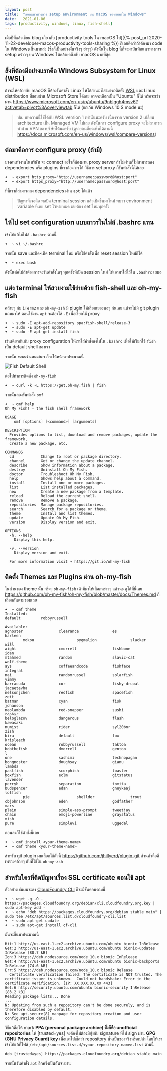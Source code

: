 ```yaml
---
layout: post
title:  "ลอกแนวทางการ setup environment บน macOS ของผมมาใน Windows"
date:   2021-01-06
tags: [productivity, windows, linux, fish-shell]
---
```


เมื่อปีที่แล้วเขียน blog เกี่ยวกับ [productivity tools ใน macOS ไป]({% post_url 2020-11-22-developer-macos-productivity-tools-sharing %}) ก็เลยคิดว่าถ้าต้องมา code ใน Windows ขึ้นมาหล่ะ (ซึ่งก็เป็นอย่างงั้นจริงๆ ฮ่าๆๆ) ดังนั้นใน blog นี้ก็จะมาบันทึกแนวทางการ setup คร่าวๆ บน Windows ให้คล้ายคลึงกับ macOS มากที่สุด

## สิ่งที่ต้องมีอย่างแรกคือ Windows Subsystem for Linux (WSL)
ถ้าจะให้คล้ายกับ macOS ก็ต้องรันคำสั่ง Linux ให้ได้อ่ะนะ ก็สามารถติดตั้ง [WSL](https://docs.microsoft.com/en-us/windows/wsl/install-win10) และ Linux distribution ที่ชอบผ่าน Microsoft Store ได้เลย อาจจะเลือกเป็น "Ubuntu" ก็ได้ หรือจะเข้าผ่าน <https://www.microsoft.com/en-us/p/ubuntu/9nblggh4msv6?activetab=pivot%3Aoverviewtab> ก็ได้ (ยกเว้น Windows 10 S mode นะ)

> ปล. บทความนี้ใช้ได้กับ WSL version 1 เท่านั้นนะครับ เนื่องจาก version 2 เปลี่ยน architecture เป็น Managed VM ไปเลย ดังนั้นการ configure proxy จะไม่สามารถทำผ่าน VPN ของบริษัทได้นะครับ (ดูรายละเอียดเพิ่มได้ตามนี้ <https://docs.microsoft.com/en-us/windows/wsl/compare-versions>)

## ต่อมาคือการ configure proxy (ถ้ามี)
บางคนทำงานในบริษัท จะ connect อะไรก็ต้องผ่าน proxy server ถ้าไม่ผ่านก็ไม่สามารถลง dependencies หรือ plugins ที่เราต้องการได้ วีธีการ set proxy ก็รันคำสั่งนี้ได้เลย

```shell
➜  ~ export http_proxy="http://username:password@host:port"
➜  ~ export https_proxy="http://username:password@host:port"
```

ทีนี้เราก็สามารถลง dependencies ผ่าน `apt` ได้แล้ว

> ปัญหาที่เจอคือ พอปิด terminal session แล้วเปิดขึ้นมาใหม่ พบว่า environment variable ที่เคย set ไว้หายหมด เลยต้อง set ใหม่ทุกครั้ง

## ให้ไป set configuration แบบถาวรในไฟล์ .bashrc แทน
เข้าไปแก้ไขไฟล์ `.bashrc` ตามนี้

```shell
➜  ~ vi ~/.bashrc
```

<script src="https://gist.github.com/raksit31667/c1323e0da54582d83009f4c95c09506f.js"></script>

จากนั้น save และปิด-เปิด terminal ใหม่ หรือใช้คำสั่งเพื่อ reset session ใหม่ก็ได้

```shell
➜  ~ exec bash
```

ดังนั้นต่อไปถ้าต้องการจะรันคำสั่งใดๆ ทุกครั้งที่เปิด session ใหม่ ให้เอามาใส่ไว้ใน `.bashrc` เสมอ

## แต่ง terminal ให้สวยงามใช้ง่ายด้วย fish-shell และ oh-my-fish
คล้ายๆ กับ `iTerm2` และ `oh-my-zsh` มี plugin ให้เลือกเยอะพอๆ กันเลย แต่จะไม่มี git plugin แถมมาให้ ตอนใช้งาน `apt` จะต้องใส่ `-E` เพื่อเรียกใช้ proxy

```shell
➜  ~ sudo -E apt-add-repository ppa:fish-shell/release-3
➜  ~ sudo -E apt-get update
➜  ~ sudo -E apt-get install fish
```

เช่นเดียวกันกับ proxy configuration ให้เราใส่คำสั่งลงไปใน `.bashrc` เพื่อให้เรียกใช้ `fish` เป็น default shell ของเรา

<script src="https://gist.github.com/raksit31667/c82f1907ec8f455cbce7656d9121be1d.js"></script>

จากนั้น reset session ก็จะได้หน้าตาประมาณนี้

![Fish Default Shell](/assets/2021-01-07-fish-default-shell.png)


ต่อไปทำการติดตั้ง `oh-my-fish`

```shell
➜  ~ curl -k -L https://get.oh-my.fish | fish
```

จากนั้นลองรันคำสั่ง `omf`

```shell
➜  ~ omf help
Oh My Fish! - the fish shell framework

USAGE
    omf [options] [<command>] [arguments]

DESCRIPTION
  Provides options to list, download and remove packages, update the framework,
  create a new package, etc.

COMMANDS
  cd            Change to root or package directory.
  channel       Get or change the update channel.
  describe      Show information about a package.
  destroy       Uninstall Oh My Fish.
  doctor        Troubleshoot Oh My Fish.
  help          Shows help about a command.
  install       Install one or more packages.
  list          List installed packages.
  new           Create a new package from a template.
  reload        Reload the current shell.
  remove        Remove a package.
  repositories  Manage package repositories.
  search        Search for a package or theme.
  theme         Install and list themes.
  update        Update Oh My Fish.
  version       Display version and exit.

OPTIONS
  -h, --help
    Display this help.

  -v, --version
    Display version and exit.

  For more information visit → https://git.io/oh-my-fish
```

## ติดตั้ง Themes และ Plugins ผ่าน oh-my-fish
ในส่วนของ theme นั้น จริงๆ `oh-my-fish` เค้ามีมาให้เลือกคร่าวๆ แล้วนะ ดูได้ที่นี่เลย <https://github.com/oh-my-fish/oh-my-fish/blob/master/docs/Themes.md> ก็เลือกกันตามชอบเลย

```shell
➜  ~ omf theme
Installed:
default         robbyrussell

Available:
agnoster                clearance               es                      harleen    
        mokou                   pygmalion               slacker                will
aight                   cmorrell                fishbone                idan       
mtahmed                 random                  slavic-cat              wolf-theme 
ays                     coffeeandcode           fishface                integral   
nai                     randomrussel            solarfish               yimmy
barracuda               cor                     fishy-drupal            jacaetevha
nelsonjchen             redfish                 spacefish               zeit
batman                  cyan                    fisk                    johanson
neolambda               red-snapper             sushi                   zephyr
beloglazov              dangerous               flash                   kawasaki
numist                  rider                   syl20bnr                zish
bira                    default                 fox                     krisleech
ocean                   robbyrussell            taktoa
bobthefish              dmorrell                gentoo                  l
one                     sashimi                 technopagan
bongnoster              doughsay                gianu                   lambda
pastfish                scorphish               toaster
boxfish                 eclm                    gitstatus               lavender
perryh                  separation              tomita
budspencer              edan                    gnuykeaj                lolfish
        pie                     shellder                trout
cbjohnson               eden                    godfather               mars
plain                   simple-ass-prompt       tweetjay
chain                   emoji-powerline         graystatus              mish
pure                    simplevi                uggedal
```

ตอนลงก็ใช้คำสั่งนี้เลย

```shell
➜  ~ omf install <your-theme-name>
➜  ~ omf theme <your-theme-name>
```

สำหรับ git plugin ผมเลือกใช้ตัวนี้ <https://github.com/jhillyerd/plugin-git> ส่วนตัวคือดี เพราะคล้ายๆ กับที่ใช้ใน `oh-my-zsh`

## สำหรับใครที่ติดปัญหาเรื่อง SSL certificate ตอนใช้ apt
ตัวอย่างเช่นผมจะลง [CloudFoundry CLI](https://docs.cloudfoundry.org/cf-cli/install-go-cli.html) ก็จะมีขั้นตอนตามนี้

```shell
➜  ~ wget -q -O - https://packages.cloudfoundry.org/debian/cli.cloudfoundry.org.key | sudo apt-key add -
➜  ~ echo "deb https://packages.cloudfoundry.org/debian stable main" | sudo tee /etc/apt/sources.list.d/cloudfoundry-cli.list
➜  ~ sudo apt-get update
➜  ~ sudo apt-get install cf-cli
```

มันจะขึ้นมาประมาณนี้
```shell
Hit:1 http://us-east-1.ec2.archive.ubuntu.com/ubuntu bionic InRelease
Get:2 http://us-east-1.ec2.archive.ubuntu.com/ubuntu bionic-updates InRelease [88.7 kB]
Ign:3 https://deb.nodesource.com/node_10.x bionic InRelease
Get:4 http://us-east-1.ec2.archive.ubuntu.com/ubuntu bionic-backports InRelease [74.6 kB]
Err:5 https://deb.nodesource.com/node_10.x bionic Release
  Certificate verification failed: The certificate is NOT trusted. The certificate issuer is unknown.  Could not handshake: Error in the certificate verification. [IP: XX.XXX.XX.XX 443]
Get:6 http://security.ubuntu.com/ubuntu bionic-security InRelease [83.2 kB]
Reading package lists... Done
...
N: Updating from such a repository can't be done securely, and is therefore disabled by default.
N: See apt-secure(8) manpage for repository creation and user configuration details.
```

วิธีแก้คือให้ mark **PPA (personal package archive) ซึ่งก็คือ unofficial repositories** ให้ [trusted=yes] จะต้องไม่ต้องมียุ่งกับ signature ที่ไป sign ผ่าน **GPG (GNU Privacy Guard) key** เพื่อเอาไปเช็คว่า repository นั้นเป็นของจริงหรือเปล่า โดยให้เราเข้าไปแก้ที่ไฟล์ `/etc/apt/sources.list.d/<your-repository-name>.list` ตามนี้

```text
deb [trusted=yes] https://packages.cloudfoundry.org/debian stable main
```

จากนั้นรันคำสั่ง `apt` อีกครั้งเป็นอันจบงาน
